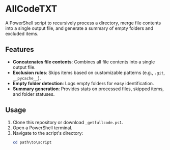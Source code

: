 # AllCodeTXT

A PowerShell script to recursively process a directory, merge file contents into a single output file, and generate a summary of empty folders and excluded items.

## Features
- **Concatenates file contents**: Combines all file contents into a single output file.
- **Exclusion rules**: Skips items based on customizable patterns (e.g., `.git`, `__pycache__`).
- **Empty folder detection**: Logs empty folders for easy identification.
- **Summary generation**: Provides stats on processed files, skipped items, and folder statuses.

## Usage
1. Clone this repository or download `_getfullcode.ps1`.
2. Open a PowerShell terminal.
3. Navigate to the script's directory:
   ```powershell
   cd path\to\script


